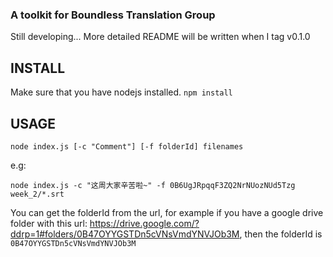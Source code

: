 ### A toolkit for Boundless Translation Group
Still developing... More detailed README will be written when I tag v0.1.0

## INSTALL
Make sure that you have nodejs installed.
`npm install`

## USAGE

`node index.js [-c "Comment"] [-f folderId] filenames`

e.g:

`node index.js -c "这周大家辛苦啦~" -f 0B6UgJRpqqF3ZQ2NrNUozNUd5Tzg week_2/*.srt`

You can get the folderId from the url, for example if you have a google drive
folder with this url: https://drive.google.com/?ddrp=1#folders/0B47OYYGSTDn5cVNsVmdYNVJOb3M,
 then the folderId is `0B47OYYGSTDn5cVNsVmdYNVJOb3M`


